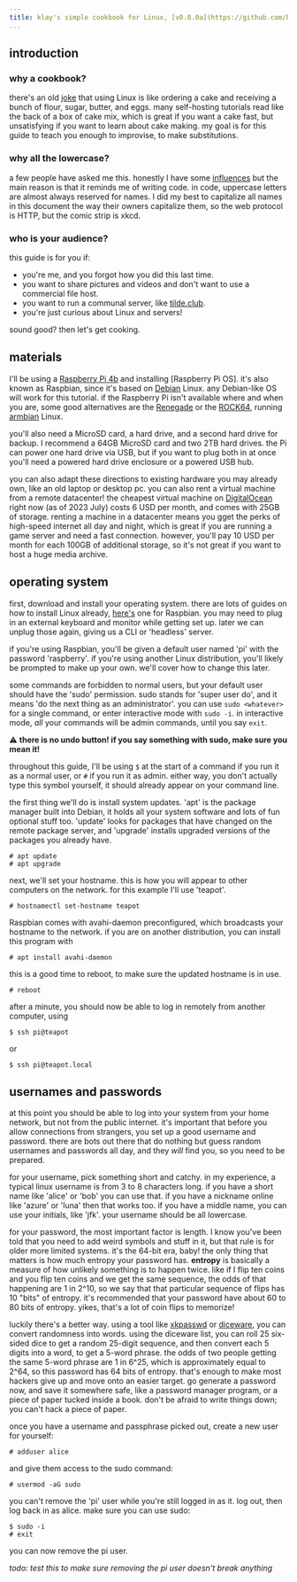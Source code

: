 ```yaml
---
title: klay's simple cookbook for Linux, [v0.8.0a](https://github.com/klaymu/self-host)
...
```


## introduction

### why a cookbook? 

there's an old [joke](https://reddit.com/r/geek/comments/4zl3e1/happy_birthday_linux_heres_your_cake) that using Linux is like ordering a cake and receiving a bunch of flour, sugar, butter, and eggs. many self-hosting tutorials read like the back of a box of cake mix, which is great if you want a cake fast, but unsatisfying if you want to learn about cake making. my goal is for this guide to teach you enough to improvise, to make substitutions.

### why all the lowercase?

a few people have asked me this. honestly I have some [influences](https://seximal.net) but the main reason is that it reminds me of writing code. in code, uppercase letters are almost always reserved for names. I did my best to capitalize all names in this document the way their owners capitalize them, so the web protocol is HTTP, but the comic strip is xkcd.

### who is your audience?

this guide is for you if:

- you're me, and you forgot how you did this last time.
- you want to share pictures and videos and don't want to use a commercial file host.
- you want to run a communal server, like [tilde.club](https://tilde.club).
- you're just curious about Linux and servers!

sound good? then let's get cooking.

## materials

I'll be using a [Raspberry Pi 4b] and installing [Raspberry Pi OS]. it's also known as Raspbian, since it's based on [Debian] Linux. any Debian-like OS will work for this tutorial. if the Raspberry Pi isn't available where and when you are, some good alternatives are the [Renegade] or the [ROCK64], running [armbian] Linux.

you'll also need a MicroSD card, a hard drive, and a second hard drive for backup. I recommend a 64GB MicroSD card and two 2TB hard drives. the Pi can power one hard drive via USB, but if you want to plug both in at once you'll need a powered hard drive enclosure or a powered USB hub.

you can also adapt these directions to existing hardware you may already own, like an old laptop or desktop pc. you can also rent a virtual machine from a remote datacenter! the cheapest virtual machine on [DigitalOcean] right now (as of 2023 July) costs 6 USD per month, and comes with 25GB of storage. renting a machine in a datacenter means you gget the perks of high-speed internet all day and night, which is great if you are running a game server and need a fast connection. however, you'll pay 10 USD per month for each 100GB of additional storage, so it's not great if you want to host a huge media archive.

<!-- todo: what about S3-compatible storage? -->

[Raspberry Pi 4b]: https://www.raspberrypi.com
[Debian]: https://www.debian.org/doc
[Renegade]: https://libre.computer/products/roc-rk3328-cc
[ROCK64]: https://www.pine64.org/devices/single-board-computers/rock64
[armbian]: https://www.armbian.com
[DigitalOcean]: https://www.digitalocean.com

## operating system

first, download and install your operating system. there are lots of guides on how to install Linux already, [here's](https://www.raspberrypi.com/tutorials/how-to-set-up-raspberry-pi) one for Raspbian. you may need to plug in an external keyboard and monitor while getting set up. later we can unplug those again, giving us a CLI or 'headless' server.

<!-- it's important to name drop CLI and 'headless' here so a newbie knows which version of Raspbian to download -->

if you're using Raspbian, you'll be given a default user named 'pi' with the password 'raspberry'. if you're using another Linux distribution, you'll likely be prompted to make up your own. we'll cover how to change this later.

some commands are forbidden to normal users, but your default user should have the 'sudo' permission. sudo stands for 'super user do', and it means 'do the next thing as an administrator'. you can use `sudo <whatever>` for a single command, or enter interactive mode with `sudo -i`. in interactive mode, *all* your commands will be admin commands, until you say `exit`.

:warning: **there is no undo button! if you say something with sudo, make sure you mean it!**

throughout this guide, I'll be using `$` at the start of a command if you run it as a normal user, or `#` if you run it as admin. either way, you don't actually type this symbol yourself, it should already appear on your command line.

the first thing we'll do is install system updates. 'apt' is the package manager built into Debian, it holds all your system software and lots of fun optional stuff too. 'update' looks for packages that have changed on the remote package server, and 'upgrade' installs upgraded versions of the packages you already have.
```
# apt update
# apt upgrade
```
next, we'll set your hostname. this is how you will appear to other computers on the network. for this example I'll use 'teapot'.
```
# hostnamectl set-hostname teapot
```
Raspbian comes with avahi-daemon preconfigured, which broadcasts your hostname to the network. if you are on another distribution, you can install this program with
```
# apt install avahi-daemon
```
this is a good time to reboot, to make sure the updated hostname is in use.
```
# reboot
```
after a minute, you should now be able to log in remotely from another computer, using
```
$ ssh pi@teapot
```
or
```
$ ssh pi@teapot.local
```

## usernames and passwords

at this point you should be able to log into your system from your home network, but not from the public internet. it's important that before you allow connections from strangers, you set up a good username and password. there are bots out there that do nothing but guess random usernames and passwords all day, and they *will* find you, so you need to be prepared.

for your username, pick something short and catchy. in my experience, a typical linux username is from 3 to 8 characters long. if you have a short name like 'alice' or 'bob' you can use that. if you have a nickname online like 'azure' or 'luna' then that works too. if you have a middle name, you can use your initials, like 'jfk'. your username should be all lowercase.

for your password, the most important factor is length. I know you've been told that you need to add weird symbols and stuff in it, but that rule is for older more limited systems. it's the 64-bit era, baby! the only thing that matters is how much entropy your password has. **entropy** is basically a measure of how unlikely something is to happen twice. like if I flip ten coins and you flip ten coins and we get the same sequence, the odds of that happening are 1 in 2^10, so we say that that particular sequence of flips has 10 "bits" of entropy. it's recommended that your password have about 60 to 80 bits of entropy. yikes, that's a lot of coin flips to memorize!

luckily there's a better way. using a tool like [xkpasswd](https://xkpasswd.net/s/) or [diceware](https://theworld.com/~reinhold/diceware.html), you can convert randomness into words. using the diceware list, you can roll 25 six-sided dice to get a random 25-digit sequence, and then convert each 5 digits into a word, to get a 5-word phrase. the odds of two people getting the same 5-word phrase are 1 in 6^25, which is approximately equal to 2^64, so this password has 64 bits of entropy. that's enough to make most hackers give up and move onto an easier target. go generate a password now, and save it somewhere safe, like a password manager program, or a piece of paper tucked inside a book. don't be afraid to write things down; you can't hack a piece of paper.

once you have a username and passphrase picked out, create a new user for yourself:
```
# adduser alice
```
and give them access to the sudo command:
```
# usermod -aG sudo
```
you can't remove the 'pi' user while you're still logged in as it. log out, then log back in as alice. make sure you can use sudo:
```
$ sudo -i
# exit
```
you can now remove the pi user.

*todo: test this to make sure removing the pi user doesn't break anything*
